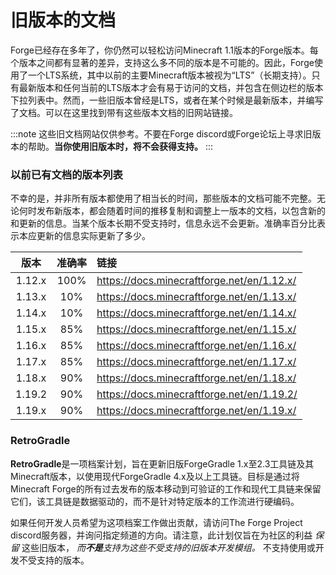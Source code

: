旧版本的文档
===========

Forge已经存在多年了，你仍然可以轻松访问Minecraft 1.1版本的Forge版本。每个版本之间都有显著的差异，支持这么多不同的版本是不可能的。因此，Forge使用了一个LTS系统，其中以前的主要Minecraft版本被视为“LTS”（长期支持）。只有最新版本和任何当前的LTS版本才会有易于访问的文档，并包含在侧边栏的版本下拉列表中。然而，一些旧版本曾经是LTS，或者在某个时候是最新版本，并编写了文档。可以在这里找到带有这些版本文档的旧网站链接。

:::note
    这些旧文档网站仅供参考。不要在Forge discord或Forge论坛上寻求旧版本的帮助。**当你使用旧版本时，将不会获得支持。**
:::

### 以前已有文档的版本列表

不幸的是，并非所有版本都使用了相当长的时间，那些版本的文档可能不完整。无论何时发布新版本，都会随着时间的推移复制和调整上一版本的文档，以包含新的和更新的信息。当某个版本长期不受支持时，信息永远不会更新。准确率百分比表示本应更新的信息实际更新了多少。

|    版本       |  准确率     |                  链接                     |
|:-------------:|:----------:|:------------------------------------------|
|    1.12.x     |   100%     | https://docs.minecraftforge.net/en/1.12.x/ |
|    1.13.x     |    10%     | https://docs.minecraftforge.net/en/1.13.x/ |
|    1.14.x     |    10%     | https://docs.minecraftforge.net/en/1.14.x/ |
|    1.15.x     |    85%     | https://docs.minecraftforge.net/en/1.15.x/ |
|    1.16.x     |    85%     | https://docs.minecraftforge.net/en/1.16.x/ |
|    1.17.x     |    85%     | https://docs.minecraftforge.net/en/1.17.x/ |
|    1.18.x     |    90%     | https://docs.minecraftforge.net/en/1.18.x/ |
|    1.19.2     |    90%     | https://docs.minecraftforge.net/en/1.19.2/ |
|    1.19.x     |    90%     | https://docs.minecraftforge.net/en/1.19.x/ |

### RetroGradle

**RetroGradle**是一项档案计划，旨在更新旧版ForgeGradle 1.x至2.3工具链及其Minecraft版本，以使用现代ForgeGradle 4.x及以上工具链。目标是通过将Minecraft Forge的所有过去发布的版本移动到可验证的工作和现代工具链来保留它们，该工具链是数据驱动的，而不是针对特定版本的工作流进行硬编码。

如果任何开发人员希望为这项档案工作做出贡献，请访问The Forge Project discord服务器，并询问指定频道的方向。请注意，此计划仅旨在为社区的利益 _保留_ 这些旧版本， _而**不是**支持为这些不受支持的旧版本开发模组。_ 不支持使用或开发不受支持的版本。
